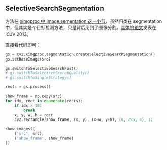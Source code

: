 ## SelectiveSearchSegmentation

方法在 [ximgproc 中 Image sementation 这一小节](https://docs.opencv.org/4.x/d5/df0/group__ximgproc__segmentation.html)，虽然归类在 segmentation 中，但其实是个目标检测方法，只是背后用到了图像分割。[具体的论文](http://www.huppelen.nl/publications/selectiveSearchDraft.pdf)发表在 ICJV 2013。

直接看代码即可：
```python
gs = cv2.ximgproc.segmentation.createSelectiveSearchSegmentation()
gs.setBaseImage(src)

gs.switchToSelectiveSearchFast()
# gs.switchToSelectiveSearchQuality()
# gs.switchToSingleStrategy()

rects = gs.process()

show_frame = np.copy(src)
for idx, rect in enumerate(rects):
    if idx > 10:
        break
    x, y, w, h = rect
    cv2.rectangle(show_frame, (x, y), (x+w, y+h), (0, 255, 0), 1)

show_images([
    ('src', src),
    ('show_frame', show_frame)
])
```